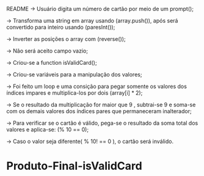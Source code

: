 README
-> Usuário digita um número de cartão por meio de um prompt();

-> Transforma uma string em array usando (array.push()), após será convertido para inteiro usando (paresInt());

-> Inverter as posições o array com (reverse());

-> Não será aceito campo vazio;

-> Criou-se a function isValidCard();

-> Criou-se variáveis para a manipulação dos valores;

-> Foi feito um loop e uma consição para pegar somente os valores dos índices impares e multiplica-los por dois (array[i] * 2);

-> Se o resultado da multiplicação for maior que 9 , subtrai-se 9 e soma-se com os demais valores dos índices pares que permaneceram inalterador;

-> Para verificar se o cartão é válido, pega-se o resultado da soma total dos valores e aplica-se: (% 10 == 0);

-> Caso o valor seja diferente( % 10! == 0 ), o cartão será inválido.
# Produto-Final-isValidCard
